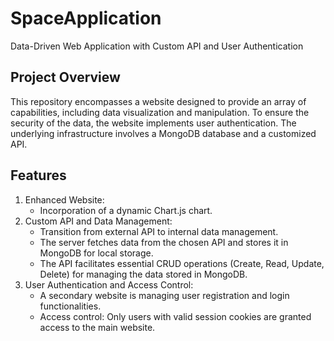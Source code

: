 # SpaceApplication
Data-Driven Web Application with Custom API and User Authentication

## Project Overview
This repository encompasses a website designed to provide an array of capabilities, including data visualization and manipulation. To ensure the security of the data, the website implements user authentication. The underlying infrastructure involves a MongoDB database and a customized API.

## Features
1.	Enhanced Website:
    - Incorporation of a dynamic Chart.js chart.
2.	Custom API and Data Management:
    - Transition from external API to internal data management.
    - The server fetches data from the chosen API and stores it in MongoDB for local storage.
    - The API facilitates essential CRUD operations (Create, Read, Update, Delete) for managing the data stored in MongoDB.
3.	User Authentication and Access Control:
    - A secondary website is managing user registration and login functionalities.
    - Access control: Only users with valid session cookies are granted access to the main website.
